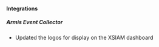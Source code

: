 
#### Integrations

##### Armis Event Collector

- Updated the logos for display on the XSIAM dashboard
